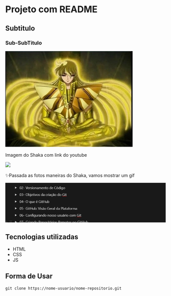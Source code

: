 # Projeto com README
## Subtitulo
### Sub-SubTitulo



<img src="./image-1703.png" alt="Imagem muito daora do Shaka meditando" title="Shaka meditando">

Imagem do Shaka com link do youtube

[<img src="https://i.pinimg.com/474x/44/ab/c7/44abc7f1872d2f73ab75344aac556d5b.jpg">](https://youtube.com)

✨Passada as fotos maneiras do Shaka, vamos mostrar um gif

<img src="./Animação.gif" alt="gif tutorial README" title="gif tutorial README">

## Tecnologias utilizadas

- HTML
- CSS
- JS

## Forma de Usar

```
git clone https://nome-usuario/nome-repositorio.git

```

